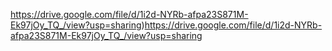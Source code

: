 https://drive.google.com/file/d/1i2d-NYRb-afpa23S871M-Ek97jOy_TQ_/view?usp=sharing)https://drive.google.com/file/d/1i2d-NYRb-afpa23S871M-Ek97jOy_TQ_/view?usp=sharing
